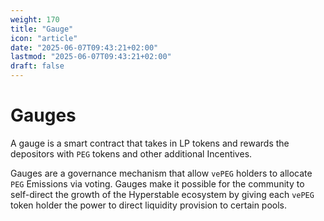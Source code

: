 ```yaml
---
weight: 170
title: "Gauge"
icon: "article"
date: "2025-06-07T09:43:21+02:00"
lastmod: "2025-06-07T09:43:21+02:00"
draft: false
---
```

# Gauges

A gauge is a smart contract that takes in LP tokens and rewards the depositors with `PEG` tokens and other additional Incentives.

Gauges are a governance mechanism that allow `vePEG` holders to allocate `PEG` Emissions via voting. Gauges make it possible for the community to self-direct the growth of the Hyperstable ecosystem by giving each `vePEG` token holder the power to direct liquidity provision to certain pools.
